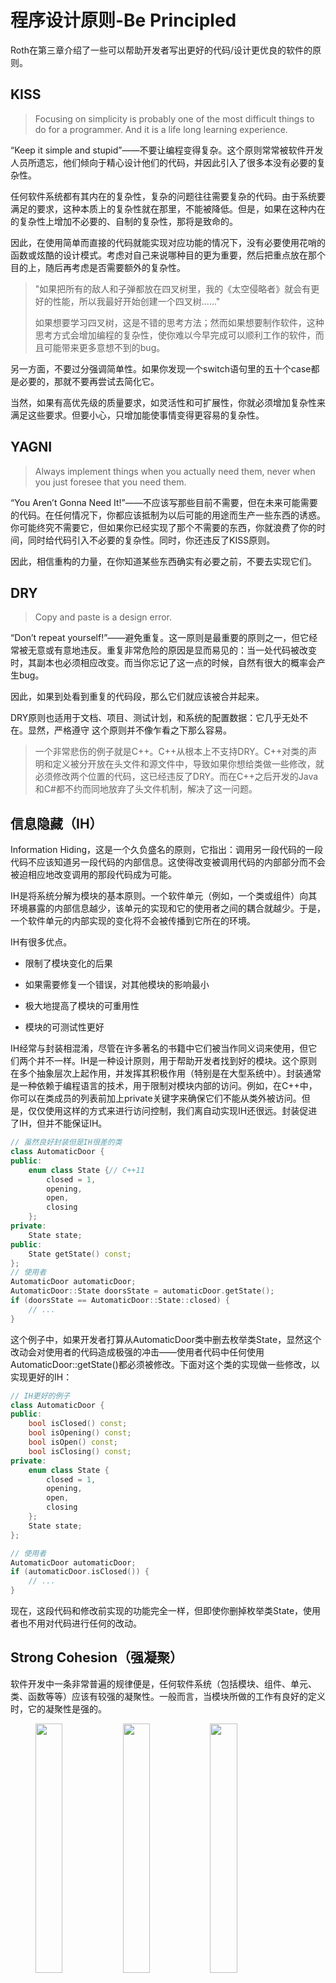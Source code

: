 # 程序设计原则-Be Principled

Roth在第三章介绍了一些可以帮助开发者写出更好的代码/设计更优良的软件的原则。

## KISS

> Focusing on simplicity is probably one of the most difficult things to do for a programmer.  And it is a life long learning experience.

“Keep it simple and stupid”——不要让编程变得复杂。这个原则常常被软件开发人员所遗忘，他们倾向于精心设计他们的代码，并因此引入了很多本没有必要的复杂性。

任何软件系统都有其内在的复杂性，复杂的问题往往需要复杂的代码。由于系统要满足的要求，这种本质上的复杂性就在那里，不能被降低。但是，如果在这种内在的复杂性上增加不必要的、自制的复杂性，那将是致命的。

因此，在使用简单而直接的代码就能实现对应功能的情况下，没有必要使用花哨的函数或炫酷的设计模式。考虑对自己来说哪种目的更为重要，然后把重点放在那个目的上，随后再考虑是否需要额外的复杂性。

>"如果把所有的敌人和子弹都放在四叉树里，我的《太空侵略者》就会有更好的性能，所以我最好开始创建一个四叉树......"
>
>如果想要学习四叉树，这是不错的思考方法；然而如果想要制作软件，这种思考方式会增加编程的复杂性，使你难以今早完成可以顺利工作的软件，而且可能带来更多意想不到的bug。

另一方面，不要过分强调简单性。如果你发现一个switch语句里的五十个case都是必要的，那就不要再尝试去简化它。

当然，如果有高优先级的质量要求，如灵活性和可扩展性，你就必须增加复杂性来满足这些要求。但要小心，只增加能使事情变得更容易的复杂性。

## YAGNI

>Always implement things when you actually need them, never when you just foresee that  you need them.

“You Aren’t Gonna Need It!”——不应该写那些目前不需要，但在未来可能需要的代码。在任何情况下，你都应该抵制为以后可能的用途而生产一些东西的诱惑。你可能终究不需要它，但如果你已经实现了那个不需要的东西，你就浪费了你的时间，同时给代码引入不必要的复杂性。同时，你还违反了KISS原则。

因此，相信重构的力量，在你知道某些东西确实有必要之前，不要去实现它们。

## DRY

> Copy and paste is a design error.

“Don’t repeat yourself!”——避免重复。这一原则是最重要的原则之一，但它经常被无意或有意地违反。重复非常危险的原因是显而易见的：当一处代码被改变时，其副本也必须相应改变。而当你忘记了这一点的时候，自然有很大的概率会产生bug。

因此，如果到处看到重复的代码段，那么它们就应该被合并起来。

DRY原则也适用于文档、项目、测试计划，和系统的配置数据：它几乎无处不在。显然，严格遵守 这个原则并不像乍看之下那么容易。

>一个非常悲伤的例子就是C++。C++从根本上不支持DRY。C++对类的声明和定义被分开放在头文件和源文件中，导致如果你想给类做一些修改，就必须修改两个位置的代码，这已经违反了DRY。而在C++之后开发的Java和C#都不约而同地放弃了头文件机制，解决了这一问题。

## 信息隐藏（IH）

Information Hiding，这是一个久负盛名的原则，它指出：调用另一段代码的一段代码不应该知道另一段代码的内部信息。这使得改变被调用代码的内部部分而不会被迫相应地改变调用的那段代码成为可能。

IH是将系统分解为模块的基本原则。一个软件单元（例如，一个类或组件）向其环境暴露的内部信息越少，该单元的实现和它的使用者之间的耦合就越少。于是，一个软件单元的内部实现的变化将不会被传播到它所在的环境。

IH有很多优点。
- 限制了模块变化的后果

- 如果需要修复一个错误，对其他模块的影响最小

- 极大地提高了模块的可重用性

- 模块的可测试性更好

IH经常与封装相混淆，尽管在许多著名的书籍中它们被当作同义词来使用，但它们两个并不一样。IH是一种设计原则，用于帮助开发者找到好的模块。这个原则在多个抽象层次上起作用，并发挥其积极作用（特别是在大型系统中）。封装通常是一种依赖于编程语言的技术，用于限制对模块内部的访问。例如，在C++中，你可以在类成员的列表前加上private关键字来确保它们不能从类外被访问。但是，仅仅使用这样的方式来进行访问控制，我们离自动实现IH还很远。封装促进了IH，但并不能保证IH。

```C++
// 虽然良好封装但是IH很差的类
class AutomaticDoor {
public:
    enum class State {// C++11
        closed = 1,
        opening,
        open,
        closing
    };
private:
    State state;
public:
    State getState() const;
};
// 使用者
AutomaticDoor automaticDoor;
AutomaticDoor::State doorsState = automaticDoor.getState();
if (doorsState == AutomaticDoor::State::closed) {
    // ...
}
```

这个例子中，如果开发者打算从AutomaticDoor类中删去枚举类State，显然这个改动会对使用者的代码造成极强的冲击——使用者代码中任何使用AutomaticDoor::getState()都必须被修改。下面对这个类的实现做一些修改，以实现更好的IH：

```C++
// IH更好的例子
class AutomaticDoor {
public:
    bool isClosed() const;
    bool isOpening() const;
    bool isOpen() const;
    bool isClosing() const;
private:
    enum class State {
        closed = 1,
        opening,
        open,
        closing
    };
    State state;
};

// 使用者
AutomaticDoor automaticDoor;
if (automaticDoor.isClosed()) {
    // ...
}
```

现在，这段代码和修改前实现的功能完全一样，但即使你删掉枚举类State，使用者也不用对代码进行任何的改动。

## Strong Cohesion（强凝聚）

软件开发中一条非常普遍的规律便是，任何软件系统（包括模块、组件、单元、类、函数等等）应该有较强的凝聚性。一般而言，当模块所做的工作有良好的定义时，它的凝聚性是强的。

<figure class="cohesion">
    <img src="./pic/oop2.png" width="32%">
    <img src="./pic/oop1.png" width="32%">
    <img src="./pic/oop3.png" width="32%">
</figure>


这三个例子中，前两个凝聚性低，后一个凝聚性高。箭头表示模块间的依赖关系。

第一个例子中，单一功能被打散成碎片，分到了很多模块中去。则这个系统在工作时会产生大量的依赖，甚至产生循环依赖（如模块1和3）。而如果想要对A做改动，则需要改动系统中的很多模块。可见，整个系统的可维护性、可拓展性和可测试性都是非常差的。

第二个例子中，三个互不相同而独立的功能被打包进了同一个模块MyModule中，于是依赖于A/B/C的模块都会依赖于整个MyModule，于是维护因此变得更加复杂（而且这种复杂完全不必要）。

第三个例子是对第二个例子的改进，将单一的功能恰好封装入一个对应的模块中，则三个功能间的独立性就很好地体现在了模块分布上，由此消除了不必要的依赖。

强凝聚往往与松耦合（见下）有关，反之亦然。


## Loose Coupling（松耦合）

松耦合原则对软件开发者作出了如下要求：在软件系统中，任意一个模块拥有或使用很少（甚至不拥有/使用）其他与之独立的模块的定义的相关信息。

```C++
class Lamp {
public:
    void on() {
        //...
    }
    void off() {
        //...
    }
};
class Switch {
private:
    Lamp& lamp;
    bool state {false};
public:
    Switch(Lamp& lamp) : lamp(lamp) { }
    void toggle() {
        if (state) {
            state = false;
            lamp.off();
        } else {
            state = true;
            lamp.on();
        }
    }
};
```

这段代码可以工作，但问题在于，Switch类中有Lamp对象的引用，也就是说Switch只能给Lamp使用，而不能给Fan、Conditioner等别的类使用，拓展性差。我们说Switch和Lamp是紧密耦合的。

实现松耦合的关键在于**接口**。一个接口声明某个类可被公开访问的行为特征而不涉及某个类的具体实现，就像类的抽象。C++中可使用抽象类来实现接口：

```C++
class Switchable {
public:
    virtual void on() = 0;
    virtual void off() = 0;
};
```

下面用接口来改进之前的例子：

```C++
class Lamp : public Switchable {
public:
    void on() override {
        // ...
    }
    void off() override {
        // ...
    }
};

class Switch {
private:
    Switchable& switchable;
    bool state {false};
public:
    Switch(Switchable& switchable) : switchable(switchable) {}
    void toggle() {
        if (state) {
            state = false;
            switchable.off();
        } else {
            state = true;
            switchable.on();
        }
    }
};
```

现在Switch类不再拥有Lamp的引用，其与Lamp的耦合被解开。于是Switch可以用于与多种继承了Switchable接口的类进行交互，而且可以独立进行测试。代码的可拓展性和可测试性都得到了提高。

现在你就可以理解，强凝聚会促进松耦合，因为一个有明确责任/功能的模块通常较少地依赖其他类。

## 小心优化

> Premature optimization is the root of all evil (or at least most of it) in programming.

一些开发人员常常进行浪费时间的优化：他们只是对开销有模糊的概念，但并不真正知道性能损失在哪里；他们经常在个别指令上做手脚；或者试图优化小的、局部的循环，以挤出最后一滴性能。

这些活动往往收不抵支：预期的性能优势通常并没有出现，最后只是浪费了宝贵的时间。而且，通常情况下，所谓的优化可能使代码的可理解性和可维护性受到极大的影响。更糟糕的是，有时在这样的优化措施中，程序员巧妙地将bug塞进了代码。

因此，只要没有明确的性能要求需要满足，就不要去做优化。代码的可理解性和可维护性应该是我们的首要目标。

每当你觉得只是想优化一些东西的时候，想想YAGNI。只有被明确要求的性能要求没有得到满足的时候，你才应该立即行动起来。但这时你应该首先仔细分析性能丢失在哪里，而不是仅凭直觉就进行优化。例如，你可以使用一个分析器（Profiler）来找出瓶颈所在。使用这样的工具后，开发人员通常会惊讶地发现性能丢失在一个完全不同的地方，而不是原来所假设的地方。

## 最小惊奇原则（PLA）

Principle of Least Astonishment，最小惊奇原则。这条原则在用户界面设计领域和人机工程学广为人知。

该原则指出，你的设计不应该出现会使用户困惑的行为：用户不应该对用户界面的意外反应感到惊讶，也不应该被出现或消失的控件、令人困惑的错误信息、对既定按键序列的不寻常反应（Ctrl+C应该是复制的快捷键，而不是关机的快捷键）或其他意料之外的行为所迷惑。

这一原则也可以很好地移植到软件开发的API设计中。调用一个函数 
不应该出现让调用者感到意外的行为或神秘的副作用。一个函数应该完全做它的函数名称所暗示的事情。例如，调用一个类的实例上的getter，不应该修改该对象的内部状态。

## 童子军守则

The Boy Scout Rule：离开时营地要比刚来时更干净。一旦发现环境中的混乱或污染，就应该立即清理。

就程序设计而言，每当我们发现一段代码中需要改进的地方，或者嗅到了不良代码的气味，我们就应该立即修复它。这与这段代码的原作者是谁无关。这种行为的好处是，我们可以不断地防止代码的恶化。这种改进不一定是大动作，它可能只是一个非常小的清理：

- 重命名一个命名不当的类、变量、函数或方法
- 将一个大函数的内部分解成更小的部分
- 删除注释，使被注释的那段代码变得不言而喻
- 清理一个复杂而令人费解的if-else复合体。
- 删除一小段重复的代码（见DRY原则）

由于这些改进大多是代码的重构，所以一个由良好的单元测试组成的坚实的安全网是必不可少的。此外，集体代码所有制的文化应该在开发团队中建立，不应该有“这是张三的代码，那是李四的模块，我不应该去动它们”这样的态度，同时允许其他人接管自己的代码应当被视为一种崇高的价值观。在一个真正的团队中，没有人应该害怕，或者必须要获得许可才能来清理代码或增加新的功能。
